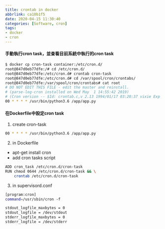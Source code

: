 ```yaml
---
title: crontab in docker
abbrlink: ca10b1f5
date: 2020-04-15 11:30:40
categories: [Software, cron]
tags:
- docker
- cron
---
```

#### 手動執行cron task，並查看目前系統中執行的cron task
```bash
$ docker cp cron-task container:/etc/cron.d/
root@847d0eb77dfe:/# cd /etc/cron.d/
root@847d0eb77dfe:/etc/cron.d# crontab cron-task
root@847d0eb77dfe:/etc/cron.d# cd /var/spool/cron/crontabs/
root@847d0eb77dfe:/var/spool/cron/crontabs# cat root
# DO NOT EDIT THIS FILE - edit the master and reinstall.
# (parse-log-cron installed on Wed May  1 14:55:42 2019)
# (Cron version -- $Id: crontab.c,v 2.13 1994/01/17 03:20:37 vixie Exp $)
00 * * * * /usr/bin/python3.6 /app/app.py
```

#### 在Dockerfile中設定cron task
1. create cron-task
```bash
00 * * * * /usr/bin/python3.6 /app/app.py
```

2. in Dockerfile
* apt-get install cron
* add cron tasks script
```bash
ADD cron_task /etc/cron.d/cron-task
RUN chmod 0644 /etc/cron.d/cron-task && \
    crontab /etc/cron.d/cron-task
```

3. in supervisord.conf
```bash
[program:cron]
command=/usr/sbin/cron -f

stdout_logfile_maxbytes = 0
stdout_logfile = /dev/stdout
stderr_logfile_maxbytes = 0
stderr_logfile = /dev/stderr
```